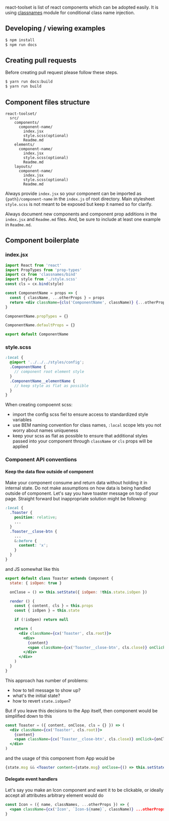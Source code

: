 react-toolset is list of react components which can be adopted easily. It is using [classnames] module for conditional class name injection.

## Developing / viewing examples
```sh
$ npm install
$ npm run docs
```

## Creating pull requests

Before creating pull request please follow these steps.

```sh
$ yarn run docs:build
$ yarn run build
```

## Component files structure
```
react-toolset/
  src/
    components/
      component-name/
        index.jsx
        style.scss(optional)
        Readme.md
    elements/
      component-name/
        index.jsx
        style.scss(optional)
        Readme.md
    layouts/
      component-name/
        index.jsx
        style.scss(optional)
        Readme.md
```

Always provide `index.jsx` so your component can be imported as `{path}/component-name` in the `index.js` of root directory. Main stylesheet `style.scss` is not meant to be exposed but keep it named so for clarify.

Always document new components and component prop additions in the `index.jsx` and `Readme.md` files. And, be sure to include at least one example in `Readme.md`.

## Component boilerplate

### index.jsx
```jsx
import React from 'react'
import PropTypes from 'prop-types'
import cx from 'classnames/bind'
import style from './style.scss'
const cls = cx.bind(style)

const ComponentName = props => {
  const { className, ...otherProps } = props
  return <div className={cls('ComponentName', className)} {...otherProps}></div>
}

ComponentName.propTypes = {}

ComponentName.defaultProps = {}

export default ComponentName
```

### style.scss
```scss
:local {
  @import '../../../styles/config';
  .ComponentName {
    // component root element style
  }
  .ComponentName__elementName {
    // keep style as flat as possible
  }
}
```

When creating compoennt scss:
- import the config scss fiel to ensure access to standardized style variables
- use BEM naming convention for class names, `:local` scope lets you not worry about names uniqueness
- keep your scss as flat as possible to ensure that additional styles passed into your component through `className` or `cls` props will be applied

### Component API conventions

#### Keep the data flow outside of component

Make your component consume and return data without holding it in internal state. Do not make assumptions on how data is being handled outside of component. Let's say you have toaster message on top of your page. Straight forward but inappropriate solution might be following:

```scss
:local {
  .Toaster {
    position: relative;
    ...
  }
  .Toaster__close-btn {
    ...
    &:before {
      content: 'x';
    }
  }
}
```

and JS somewhat like this

```jsx
export default class Toaster extends Component {
  state: { isOpen: true }

  onClose = () => this.setState({ isOpen: !this.state.isOpen })

  render () {
    const { content, cls } = this.props
    const { isOpen } = this.state

    if (!isOpen) return null

    return (
      <div className={cx('Toaster', cls.root)}>
        <div>
          {content}
          <span className={cx('Toaster__close-btn', cls.close)} onClick={this.onClose}></span>
        </div>
      </div>
    )
  }
}
```

This approach has number of problems:
- how to tell message to show up?
- what's the initial state?
- how to revert `state.isOpen`?

But if you leave this decisions to the App itself, then component would be simplified down to this

```jsx
const Toaster = ({ content, onClose, cls = {} }) => (
  <div className={cx('Toaster', cls.root)}>
    {content}
    <span className={cx('Toaster__close-btn', cls.close)} onClick={onClose} />
  </div>
)
```

and the usage of this component from App would be

```jsx
{state.msg && <Toaster content={state.msg} onClose={() => this.setState({ msg: null })} />}
```

#### Delegate event handlers

Let's say you make an Icon component and want it to be clickable, or ideally accept all attributes arbitrary element would do

```jsx
const Icon = ({ name, classNames, ...otherProps }) => {
  <span className={cx('Icon', `Icon-${name}`, className)} ...otherProps />
}
```


[classnames]: https://github.com/JedWatson/classnames

